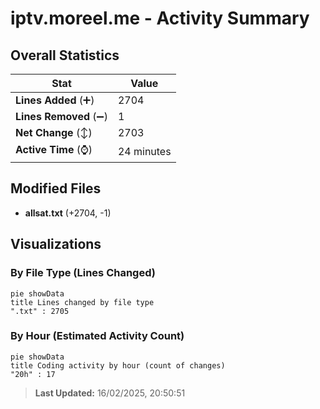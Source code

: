 # iptv.moreel.me - Activity Summary 

## Overall Statistics

| Stat                   | Value                                                             |
| ---------------------- | ----------------------------------------------------------------- |
| **Lines Added** (➕)   | 2704                                          |
| **Lines Removed** (➖) | 1                                        |
| **Net Change** (↕)    | 2703                |
| **Active Time** (⌚)   | 24 minutes |


## Modified Files
- **allsat.txt** (+2704, -1)

## Visualizations

### By File Type (Lines Changed)

```mermaid
pie showData
title Lines changed by file type
".txt" : 2705
```

### By Hour (Estimated Activity Count)

```mermaid
pie showData
title Coding activity by hour (count of changes)
"20h" : 17
```


> **Last Updated:** 16/02/2025, 20:50:51